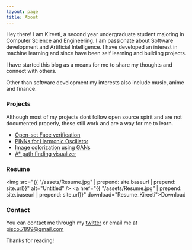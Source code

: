 ```yaml
---
layout: page
title: About
---
```


Hey there! I am Kireeti, a second year undergraduate student majoring in Computer Science and Engineering. I am passionate about Software development and Artificial Intelligence. I have developed an interest in machine learning and since have been self learning and building projects.

I have started this blog as a means for me to share my thoughts and connect with others.

Other than software development my interests also include music, anime and finance.

### Projects

Although most of my projects dont follow open source spirit and are not documented properly, these still work and are a way for me to learn.

* [Open-set Face verification](https://github.com/kir-7/Openset-Face-Verification)
* [PINNs for Harmonic Oscillator](https://github.com/kir-7/HarmonicOscillator)
* [Image colorization using GANs](https://github.com/kir-7/Image-Colorization)
* [A* path finding visualizer](https://github.com/kir-7/A_star-pathfinding)

### Resume

<img src="{{ "/assets/Resume.jpg" | prepend: site.baseurl | prepend: site.url}}" alt="Untitled" />
<a href="{{ "/assets/Resume.jpg" | prepend: site.baseurl | prepend: site.url}}" download="Resume_Kireeti">Download</a>
### Contact

You can contact me through my [twitter](https://twitter.com/kireeti___) or email me at pisco.7899@gmail.com

Thanks for reading!
